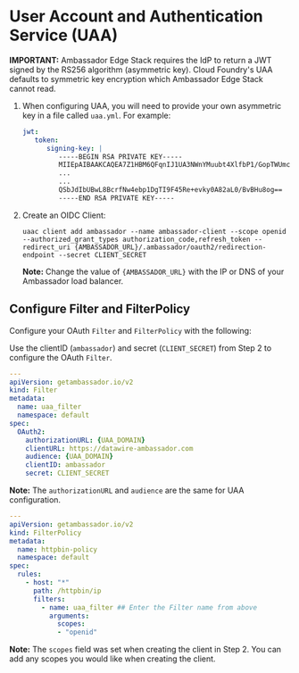 # User Account and Authentication Service (UAA)

**IMPORTANT:** Ambassador Edge Stack requires the IdP to return a JWT signed by the RS256 algorithm (asymmetric key). Cloud Foundry's UAA defaults to symmetric key encryption which Ambassador Edge Stack cannot read.

1. When configuring UAA, you will need to provide your own asymmetric key in a file called `uaa.yml`. For example:

   ```yaml
   jwt:
      token:
         signing-key: |
            -----BEGIN RSA PRIVATE KEY-----
            MIIEpAIBAAKCAQEA7Z1HBM6QFqnIJ1UA3NWnYMuubt4XlfbP1/GopTWUmchKataM
            ...
            ...
            QSbJdIbUBwL8BcrfNw4ebp1DgTI9F45Re+evky0A82aL0/BvBHu8og==
            -----END RSA PRIVATE KEY-----
   ```

2. Create an OIDC Client:

   ```shell
   uaac client add ambassador --name ambassador-client --scope openid --authorized_grant_types authorization_code,refresh_token --redirect_uri {AMBASSADOR_URL}/.ambassador/oauth2/redirection-endpoint --secret CLIENT_SECRET
   ```

   **Note:** Change the value of `{AMBASSADOR_URL}` with the IP or DNS of your Ambassador load balancer.

## Configure Filter and FilterPolicy

Configure your OAuth `Filter` and `FilterPolicy` with the following:

   Use the clientID (`ambassador`) and secret (`CLIENT_SECRET`) from Step 2 to configure the OAuth `Filter`.

   ```yaml
   ---
   apiVersion: getambassador.io/v2
   kind: Filter
   metadata:
     name: uaa_filter
     namespace: default
   spec:
     OAuth2:
       authorizationURL: {UAA_DOMAIN}
       clientURL: https://datawire-ambassador.com
       audience: {UAA_DOMAIN}
       clientID: ambassador
       secret: CLIENT_SECRET
   ```

   **Note:** The `authorizationURL` and `audience` are the same for UAA configuration.

   ```yaml
   ---
   apiVersion: getambassador.io/v2
   kind: FilterPolicy
   metadata:
     name: httpbin-policy
     namespace: default
   spec:
     rules:
       - host: "*"
         path: /httpbin/ip
         filters:
           - name: uaa_filter ## Enter the Filter name from above
             arguments:
               scopes:
               - "openid"
   ```

**Note:** The `scopes` field was set when creating the client in Step 2. You can add any scopes you would like when creating the client.
